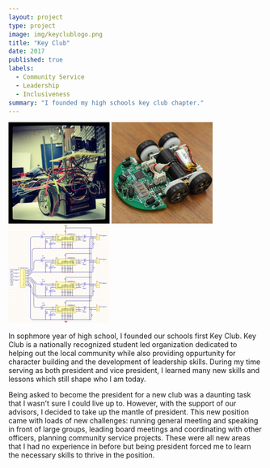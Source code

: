 ```yaml
---
layout: project
type: project
image: img/keyclublogo.png
title: "Key Club"
date: 2017
published: true
labels:
  - Community Service
  - Leadership
  - Inclusiveness
summary: "I founded my high schools key club chapter."
---
```


<div class="text-center p-4">
  <img width="200px" src="../img/micromouse/micromouse-robot.png" class="img-thumbnail" >
  <img width="200px" src="../img/micromouse/micromouse-robot-2.jpg" class="img-thumbnail" >
  <img width="200px" src="../img/micromouse/micromouse-circuit.png" class="img-thumbnail" >
</div>

  In sophmore year of high school, I founded our schools first Key Club. Key Club is a nationally recognized student led organization dedicated to helping out the local community while also providing oppurtunity for character building and the development of leadership skills. During my time serving as both president and vice president, I learned many new skills and lessons which still shape who I am today.

  Being asked to become the president for a new club was a daunting task that I wasn't sure I could live up to. However, with the support of our advisors, I decided to take up the mantle of president. This new position came with loads of new challenges: running general meeting and speaking in front of large groups, leading board meetings and coordinating with other officers, planning community service projects. These were all new areas that I had no experience in before but being president forced me to learn the necessary skills to thrive in the position. 




